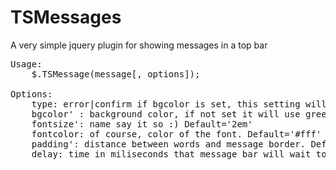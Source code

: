 TSMessages
==========

A very simple jquery plugin for showing messages in a top bar

<pre>Usage:
	$.TSMessage(message[, options]);

Options:
	type: error|confirm if bgcolor is set, this setting will be ignore. This will show green background if confirm and red if error. Default='confirm'
	bgcolor' : background color, if not set it will use green (108A0A) for confirm and red (D61313) for error. Default='None'
	fontsize': name say it so :) Default='2em'
	fontcolor: of course, color of the font. Default='#fff'
	padding': distance between words and message border. Default='0.5em'
	delay: time in miliseconds that message bar will wait to slideup. Default=3000.
</pre>